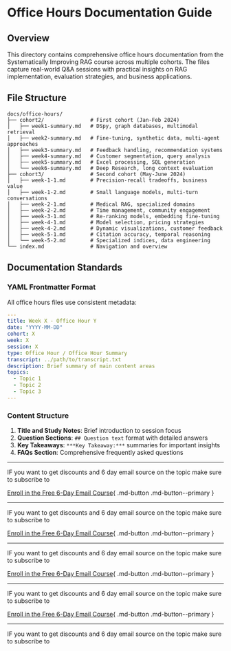 # Office Hours Documentation Guide

## Overview

This directory contains comprehensive office hours documentation from the Systematically Improving RAG course across multiple cohorts. The files capture real-world Q&A sessions with practical insights on RAG implementation, evaluation strategies, and business applications.

## File Structure

```
docs/office-hours/
├── cohort2/               # First cohort (Jan-Feb 2024)
│   ├── week1-summary.md   # DSpy, graph databases, multimodal retrieval
│   ├── week2-summary.md   # Fine-tuning, synthetic data, multi-agent approaches
│   ├── week3-summary.md   # Feedback handling, recommendation systems
│   ├── week4-summary.md   # Customer segmentation, query analysis
│   ├── week5-summary.md   # Excel processing, SQL generation
│   └── week6-summary.md   # Deep Research, long context evaluation
├── cohort3/               # Second cohort (May-June 2024)
│   ├── week-1-1.md        # Precision-recall tradeoffs, business value
│   ├── week-1-2.md        # Small language models, multi-turn conversations
│   ├── week-2-1.md        # Medical RAG, specialized domains
│   ├── week-2-2.md        # Time management, community engagement
│   ├── week-3-1.md        # Re-ranking models, embedding fine-tuning
│   ├── week-4-1.md        # Model selection, pricing strategies
│   ├── week-4-2.md        # Dynamic visualizations, customer feedback
│   ├── week-5-1.md        # Citation accuracy, temporal reasoning
│   └── week-5-2.md        # Specialized indices, data engineering
└── index.md               # Navigation and overview
```

## Documentation Standards

### YAML Frontmatter Format

All office hours files use consistent metadata:

```yaml
---
title: Week X - Office Hour Y
date: "YYYY-MM-DD"
cohort: X
week: X
session: X
type: Office Hour / Office Hour Summary
transcript: ../path/to/transcript.txt
description: Brief summary of main content areas
topics:
  - Topic 1
  - Topic 2
  - Topic 3
---
```

### Content Structure

1. **Title and Study Notes**: Brief introduction to session focus
2. **Question Sections**: `## Question text` format with detailed answers
3. **Key Takeaways**: `***Key Takeaway:***` summaries for important insights
4. **FAQs Section**: Comprehensive frequently asked questions

---

IF you want to get discounts and 6 day email source on the topic make sure to subscribe to

[Enroll in the Free 6-Day Email Course](https://improvingrag.com/){ .md-button .md-button--primary }

---

IF you want to get discounts and 6 day email source on the topic make sure to subscribe to

[Enroll in the Free 6-Day Email Course](https://improvingrag.com/){ .md-button .md-button--primary }

---

IF you want to get discounts and 6 day email source on the topic make sure to subscribe to

[Enroll in the Free 6-Day Email Course](https://improvingrag.com/){ .md-button .md-button--primary }

---

IF you want to get discounts and 6 day email source on the topic make sure to subscribe to

[Enroll in the Free 6-Day Email Course](https://improvingrag.com/){ .md-button .md-button--primary }

---

IF you want to get discounts and 6 day email source on the topic make sure to subscribe to

<script async data-uid="010fd9b52b" src="https://fivesixseven.kit.com/010fd9b52b/index.js"></script>
